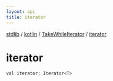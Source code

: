```yaml
---
layout: api
title: iterator
---
```

[stdlib](../../index.md) / [kotlin](../index.md) / [TakeWhileIterator](index.md) / [iterator](iterator.md)

# iterator

```
val iterator: Iterator<T>
```
